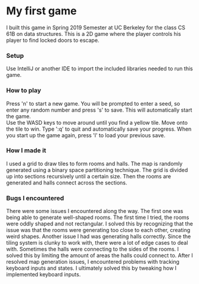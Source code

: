 # My first game

I built this game in Spring 2019 Semester at UC Berkeley for the class CS 61B on data structures. This is a 2D game where the player controls his player to find locked doors to escape.  

### Setup
Use IntelliJ or another IDE to import the included libraries needed to run this game.

### How to play
Press 'n' to start a new game. You will be prompted to enter a seed, so enter any random number and press 's' to save. This will automatically start the game.  
Use the WASD keys to move around until you find a yellow tile. Move onto the tile to win. Type ':q' to quit and automatically save your progress. When you start up the game again, press 'l' to load your previous save.

### How I made it
I used a grid to draw tiles to form rooms and halls. The map is randomly generated using a binary space partitioning technique. The grid is divided up into sections recursively until a certain size. Then the rooms are generated and halls connect across the sections.  

### Bugs I encountered
There were some issues I encountered along the way. The first one was being able to generate well-shaped rooms. The first time I tried, the rooms were oddly shaped and not rectangular. I solved this by recognizing that the issue was that the rooms were generating too close to each other, creating weird shapes. Another issue I had was generating halls correctly. Since the tiling system is clunky to work with, there were a lot of edge cases to deal with. Sometimes the halls were connecting to the sides of the rooms. I solved this by limiting the amount of areas the halls could connect to. After I resolved map generation issues, I encountered problems with tracking keyboard inputs and states. I ultimately solved this by tweaking how I implemented keyboard inputs.
